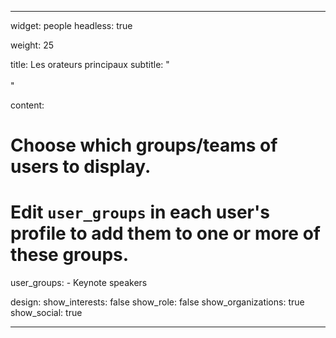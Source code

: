 ---

widget: people
headless: true

weight: 25


title: Les orateurs principaux
subtitle: "<br><br>"

content:
  # Choose which groups/teams of users to display.
  #   Edit `user_groups` in each user's profile to add them to one or more of these groups.
  user_groups:
    - Keynote speakers

design:
  show_interests: false
  show_role: false
  show_organizations: true
  show_social: true

---